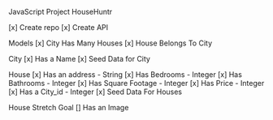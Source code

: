 JavaScript Project
HouseHuntr


[x] Create repo
[x] Create API


Models 
[x] City 	Has Many Houses
[x] House	Belongs To City

City
[x] Has a Name
[x] Seed Data for City

House
[x] Has an address - String
[x] Has Bedrooms - Integer
[x] Has Bathrooms - Integer
[x] Has Square Footage - Integer
[x] Has Price - Integer
[x] Has a City_id - Integer
[x] Seed Data For Houses

 <!-- City Seed Data
Savannah = City.create(name: 'Savannah')
Guyton = City.create(name: 'Guyton')
Pooler = City.create(name: 'Pooler')
Rincon = City.create(name: 'Rincon')

 House Seed Data
Timbercrest = House.create(address: '31 Timbercrest', bedrooms: 4, bathrooms: 4, square_foot: 1800, price: 160000, city_id: Savannah.id)
Barbados = House.create(address: '114 Barbados', bedrooms: 4, bathrooms: 2, square_foot: 1800, price: 230000, city_id: Guyton.id)
Sunbriar = House.create(address: '23 Sunbriar', bedrooms: 3, bathrooms: 3, square_foot: 1600, price: 190000, city_id: Pooler.id)
Jasper = House.create(address: '247 Jasper', bedrooms: 4, bathrooms: 2, square_foot: 1700, price: 249000, city_id: Rincon.id) -->

House Stretch Goal
[] Has an Image
